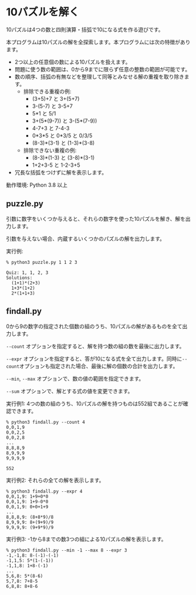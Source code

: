 # 10パズルを解く

10パズルは4つの数と四則演算・括弧で10になる式を作る遊びです。

本プログラムは10パズルの解を全探索します。本プログラムには次の特徴があります。

- 2つ以上の任意個の数による10パズルを扱えます。
- 問題に使う数の範囲は、0から9までに限らず任意の整数の範囲が可能です。
- 数の順序、括弧の有無などを整理して同等とみなせる解の重複を取り除きます。
  - 排除できる重複の例:
    - (3+5)+7 と 3+(5+7)
	- 3-(5-7) と 3-5+7
	- 5\*1 と 5/1
	- 3+(5\*(9-7)) と 3-(5\*(7-9))
	- 4-7+3 と 7-4-3
	- 0\*3\*5 と 0\*3/5 と 0/3/5
	- (8-3)\*(3-1) と (1-3)\*(3-8)
  - 排除できない重複の例:
    - (8-3)\*(1-3) と (3-8)\*(3-1)
	- 1+2+3-5 と 1-2-3+5
- 冗長な括弧をつけずに解を表示します。

動作環境: Python 3.8 以上

## puzzle.py

引数に数字をいくつか与えると、それらの数字を使った10パズルを解き、解を出力します。

引数を与えない場合、内蔵するいくつかのパズルの解を出力します。

実行例: 
```
% python3 puzzle.py 1 1 2 3

Quiz: 1, 1, 2, 3
Solutions:
  (1+1)*(2+3)
  1+3*(1+2)
  2*(1+1+3)
```

## findall.py

0から9の数字の指定された個数の組のうち、10パズルの解があるものを全て出力します。

`--count` オプションを指定すると、解を持つ数の組の数を最後に出力します。

`--expr` オプションを指定すると、答が10になる式を全て出力します。同時に`--count`オプションも指定された場合、最後に解の個数の合計を出力します。

`--min`, `--max` オプションで、数の値の範囲を指定できます。

`--sum` オプションで、解とする式の値を変更できます。

実行例1: 4つの数の組のうち、10パズルの解を持つものは552組であることが確認できます。
```
% python3 findall.py --count 4
0,0,1,9
0,0,2,5
0,0,2,8
...
8,8,8,9
8,9,9,9
9,9,9,9

552
```

実行例2: それらの全ての解を表示します。
```
% python3 findall.py --expr 4
0,0,1,9: 1+9+0*0
0,0,1,9: 1+9-0*0
0,0,1,9: 0+0+1+9
...
8,8,8,9: (8+8*9)/8
8,9,9,9: 8+(9+9)/9
9,9,9,9: (9+9*9)/9
```

実行例3: -1から8までの数3つの組による10パズルの解を表示します。
```
% python3 findall.py --min -1 --max 8 --expr 3
-1,-1,8: 8-(-1)-(-1)
-1,1,5: 5*(1-(-1))
-1,1,8: 1+8-(-1)
...
5,6,8: 5*(8-6)
5,7,8: 7+8-5
6,8,8: 8+8-6
```
